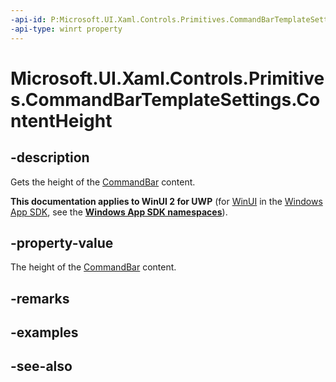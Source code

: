 ```yaml
---
-api-id: P:Microsoft.UI.Xaml.Controls.Primitives.CommandBarTemplateSettings.ContentHeight
-api-type: winrt property
---
```


<!-- Property syntax
public double ContentHeight { get; }
-->

# Microsoft.UI.Xaml.Controls.Primitives.CommandBarTemplateSettings.ContentHeight

## -description
Gets the height of the [CommandBar](../microsoft.ui.xaml.controls/commandbar.md) content.

**This documentation applies to WinUI 2 for UWP** (for [WinUI](/windows/apps/winui/winui3/) in the [Windows App SDK](/windows/apps/windows-app-sdk/), see the **[Windows App SDK namespaces](/windows/windows-app-sdk/api/winrt/)**).

## -property-value
The height of the [CommandBar](../microsoft.ui.xaml.controls/commandbar.md) content.

## -remarks

## -examples

## -see-also
